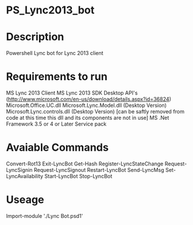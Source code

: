 PS_Lync2013_bot
===============

Description
===========

Powershell Lync bot for Lync 2013 client

Requirements to run
===================

MS Lync 2013 Client
MS Lync 2013 SDK Desktop API's (http://www.microsoft.com/en-us/download/details.aspx?id=36824)
  Microsoft.Office.UC.dll
  Microsoft.Lync.Model.dll (Desktop Version)
  Microsoft.Lync.controls.dll (Desktop Version) [can be saftly removed from code at this time this dll and its components are not in use]
MS .Net Framework 3.5 or 4 or Later Service pack

Avaiable Commands
=================

Convert-Rot13
Exit-LyncBot
Get-Hash
Register-LyncStateChange
Request-LyncSignin
Request-LyncSignout
Restart-LyncBot
Send-LyncMsg
Set-LyncAvailability
Start-LyncBot
Stop-LyncBot

Useage
======

Import-module './Lync Bot.psd1'
